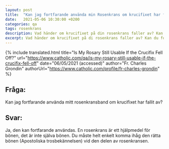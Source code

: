 ```yaml
---
layout: post
title:  "Kan jag fortfarande använda min Rosenkrans om krucifixet har fallit av?"
date:   2021-05-06 10:30:00 +0200
categories: qa 
tags: rosenkrans
description: Vad händer om krucifixet på din rosenkrans faller av? Kan du fortfarande använda det? Klicka här för ett svar.
excerpt: Vad händer om krucifixet på di rosenkrans faller av? Kan du fortfarande använda det? Klicka här för ett svar.
---
```



{% include translated.html 
    title="Is My Rosary Still Usable If the Crucifix Fell Off?" 
    url="https://www.catholic.com/qa/is-my-rosary-still-usable-if-the-crucifix-fell-off"
     date="06/05/2021 (accessed)" 
    author="Fr. Charles Grondin" 
    authorUrl="https://www.catholic.com/profile/fr-charles-grondin" 
%}

## Fråga:
Kan jag fortfarande använda mitt rosenkransband om krucifixet har fallit av?

## Svar:
Ja, den kan fortfarande användas. En rosenkrans är ett hjälpmedel för bönen, det är inte själva bönen. Du måste helt enkelt komma ihåg den rätta bönen (Apostoliska trosbekännelsen) vid den delen av rosenkransen.